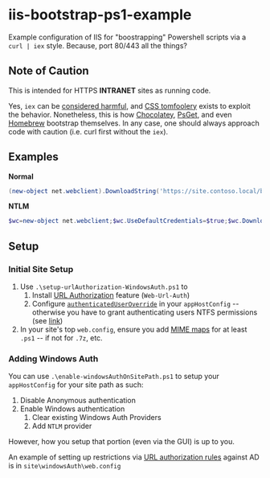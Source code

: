 # iis-bootstrap-ps1-example
Example configuration of IIS for "boostrapping" Powershell scripts via a `curl | iex` style. Because, port 80/443 all the things?

## Note of Caution
This is intended for HTTPS **INTRANET** sites as running code. 

Yes, `iex` can be [considered harmful](https://blogs.msdn.microsoft.com/powershell/2011/06/03/invoke-expression-considered-harmful/), and [CSS tomfoolery](https://thejh.net/misc/website-terminal-copy-paste) exists to exploit the behavior. Nonetheless, this is how [Chocolatey](https://chocolatey.org/), [PsGet](http://psget.net/), and even [Homebrew](http://brew.sh/) bootstrap themselves. In any case, one should always approach code with caution (i.e. curl first without the `iex`).

## Examples
**Normal**
```powershell
(new-object net.webclient).DownloadString('https://site.contoso.local/bootstrap-thing.ps1')|iex
```
**NTLM**
```powershell
$wc=new-object net.webclient;$wc.UseDefaultCredentials=$true;$wc.DownloadString('https://site.contoso.local/windowsAuth/bootstrap-thang.ps1')|iex
```

## Setup
### Initial Site Setup
1. Use `.\setup-urlAuthorization-WindowsAuth.ps1` to
    1. Install [URL Authorization](http://www.iis.net/learn/manage/configuring-security/understanding-iis-url-authorization) feature (`Web-Url-Auth`)
    2. Configure [`authenticatedUserOverride`](https://www.iis.net/configreference/system.webserver/serverruntime) in your `appHostConfig` -- otherwise you have to grant authenticating users NTFS permissions (see [link](http://weblogs.asp.net/owscott/iis-using-windows-authentication-with-minimal-permissions-granted-to-disk))
2. In your site's top `web.config`, ensure you add [MIME maps](https://www.iis.net/configreference/system.webserver/staticcontent/mimemap) for at least `.ps1` -- if not for `.7z`, etc.

### Adding Windows Auth
You can use `.\enable-windowsAuthOnSitePath.ps1` to setup your `appHostConfig` for your site path as such:

1. Disable Anonymous authentication
2. Enable Windows authentication
    1. Clear existing Windows Auth Providers
    2. Add `NTLM` provider
    
However, how you setup that portion (even via the GUI) is up to you.

An example of setting up restrictions via [URL authorization rules](https://www.iis.net/configreference/system.webserver/security/authorization) against AD is in `site\windowsAuth\web.config`